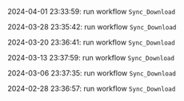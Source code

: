 2024-04-01 23:33:59: run workflow `Sync_Download` 

2024-03-28 23:35:42: run workflow `Sync_Download` 

2024-03-20 23:36:41: run workflow `Sync_Download` 

2024-03-13 23:37:59: run workflow `Sync_Download` 

2024-03-06 23:37:35: run workflow `Sync_Download` 

2024-02-28 23:36:57: run workflow `Sync_Download` 


